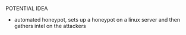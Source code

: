 POTENTIAL IDEA

- automated honeypot, sets up a honeypot on a linux server and then gathers intel on the attackers 

